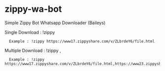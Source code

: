 # zippy-wa-bot
Simple Zippy Bot Whatsapp Downloader (Baileys)


Single Download : !zippy <url>
      
      Example : !zippy https://www17.zippyshare.com/v/ZLbrdeY6/file.html
  
Multiple Download  : !zippy <url>,<url>
      
      Example : !zippy https://www17.zippyshare.com/v/ZLbrdeY6/file.html,https://www23.zippyshare.com/v/mSzfOZPA/file.html
